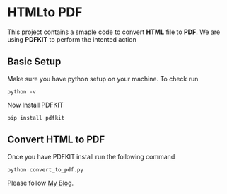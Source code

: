 # HTMLto PDF

This project contains a smaple code to convert **HTML** file to **PDF**. 
We are using **PDFKIT** to perform the intented action


## Basic Setup
Make sure you have python setup on your machine. To check run

    python -v

Now Install PDFKIT

    pip install pdfkit

## Convert HTML to PDF

Once you have PDFKIT install run the following command

    python convert_to_pdf.py

Please follow [My Blog](http://myblog.karansawhney.com/).
